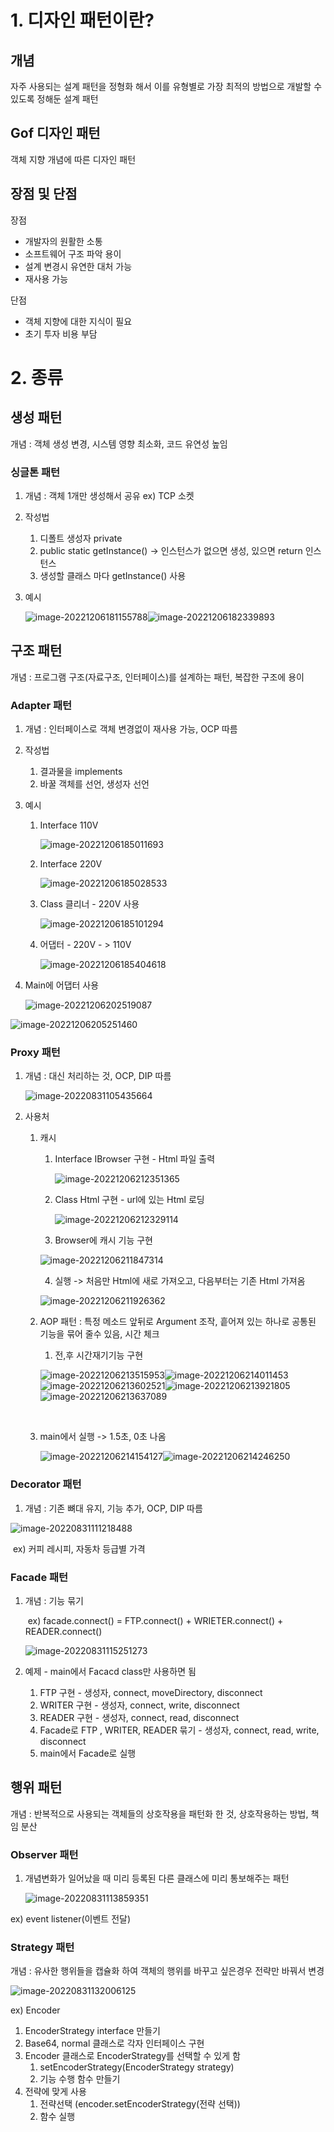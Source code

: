 # 1. 디자인 패턴이란?

## 개념

자주 사용되는 설계 패턴을 정형화 해서 이를 유형별로 가장 최적의 방법으로 개발할 수 있도록 정해둔 설계 패턴

## Gof 디자인 패턴

객체 지향 개념에 따른 디자인 패턴

## 장점 및 단점

장점  

* 개발자의 원활한 소통
* 소프트웨어 구조 파악 용이
* 설계 변경시 유연한 대처 가능
* 재사용 가능

단점

* 객체 지향에 대한 지식이 필요
* 초기 투자 비용 부담



# 2. 종류

## 생성 패턴

 개념 : 객체 생성 변경, 시스템 영향 최소화, 코드 유연성 높임



### 싱글톤 패턴

1. 개념 : 객체 1개만 생성해서 공유 ex) TCP 소켓

2. 작성법
   1. 디폴트 생성자 private
   2. public static getInstance() -> 인스턴스가 없으면 생성, 있으면 return 인스턴스
   2. 생성할 클래스 마다 getInstance() 사용

3. 예시

   ![image-20221206181155788](md-images/image-20221206181155788.png)![image-20221206182339893](md-images/image-20221206182339893.png)



## 구조 패턴

 개념 : 프로그램 구조(자료구조, 인터페이스)를 설계하는 패턴, 복잡한 구조에 용이



### Adapter 패턴

1. 개념 : 인터페이스로 객체 변경없이 재사용 가능, OCP 따름

2. 작성법
   1. 결과물을 implements
   2. 바꿀 객체를 선언, 생성자 선언

3. 예시

   1. Interface 110V

      ![image-20221206185011693](md-images/image-20221206185011693.png)

   2. Interface 220V

      ![image-20221206185028533](md-images/image-20221206185028533.png)

   3. Class 클리너 - 220V 사용

      ![image-20221206185101294](md-images/image-20221206185101294.png)

   4. 어댑터 - 220V - > 110V

      ![image-20221206185404618](md-images/image-20221206185404618.png)

5. Main에 어댑터 사용

   ![image-20221206202519087](md-images/image-20221206202519087.png)

![image-20221206205251460](md-images/image-20221206205251460.png)

###  Proxy 패턴 

1. 개념 : 대신 처리하는 것, OCP, DIP 따름

   ![image-20220831105435664](md-images/image-20220831105435664.png)



2. 사용처

   1. 캐시

      1. Interface  IBrowser 구현 - Html 파일 출력

         ![image-20221206212351365](md-images/image-20221206212351365.png)

      2. Class Html 구현 - url에 있는 Html 로딩

         ![image-20221206212329114](md-images/image-20221206212329114.png)

      3. Browser에 캐시 기능 구현

      ![image-20221206211847314](md-images/image-20221206211847314.png)

      4. 실행 -> 처음만 Html에 새로 가져오고, 다음부터는 기존 Html 가져옴

      ![image-20221206211926362](md-images/image-20221206211926362.png)

      

   2. AOP 패턴 : 특정 메소드 앞뒤로 Argument 조작, 흩어져 있는 하나로 공통된 기능을 묶어 줄수 있음, 시간 체크

      1. 전,후 시간재기기능 구현

      ![image-20221206213515953](md-images/image-20221206213515953.png)![image-20221206214011453](md-images/image-20221206214011453.png)![image-20221206213602521](md-images/image-20221206213602521.png)![image-20221206213921805](md-images/image-20221206213921805.png)![image-20221206213637089](md-images/image-20221206213637089.png)

      ​	

   2. main에서 실행 -> 1.5초, 0초 나옴

      ![image-20221206214154127](md-images/image-20221206214154127.png)![image-20221206214246250](md-images/image-20221206214246250.png)

### Decorator 패턴

1. 개념 : 기존 뼈대 유지, 기능 추가, OCP, DIP 따름

![image-20220831111218488](md-images/image-20220831111218488.png)

​	ex) 커피 레시피, 자동차 등급별 가격



### Facade 패턴

1. 개념 : 기능 묶기

   ​			ex) facade.connect() = FTP.connect() + WRIETER.connect() + READER.connect()

   ![image-20220831115251273](md-images/image-20220831115251273.png)



2. 예제 - main에서 Facacd class만 사용하면 됨
   1. FTP 구현 - 생성자, connect, moveDirectory, disconnect
   2. WRITER 구현 - 생성자, connect, write, disconnect
   3. READER 구현 - 생성자, connect, read, disconnect
   4. Facade로 FTP , WRITER, READER 묶기 - 생성자, connect, read, write, disconnect
   5. main에서 Facade로 실행  



## 행위 패턴

개념 : 반복적으로 사용되는 객체들의 상호작용을 패턴화 한 것, 상호작용하는 방법, 책임 분산



### Observer 패턴

1. 개념변화가 일어났을 때 미리 등록된 다른 클래스에 미리 통보해주는 패턴

   ![image-20220831113859351](md-images/image-20220831113859351.png)

ex) event listener(이벤트 전달)



### Strategy 패턴

개념 : 유사한 행위들을 캡슐화 하여 객체의 행위를 바꾸고 싶은경우 전략만 바꿔서 변경

![image-20220831132006125](md-images/image-20220831132006125.png)

ex) Encoder

1. EncoderStrategy interface 만들기
2. Base64, normal 클래스로 각자 인터페이스 구현
3. Encoder 클래스로 EncoderStrategy를 선택할 수 있게 함
   1. setEncoderStrategy(EncoderStrategy  strategy)
   2. 기능 수행 함수 만들기
4. 전략에 맞게 사용
   1. 전략선택 (encoder.setEncoderStrategy(전략 선택))
   2. 함수 실행